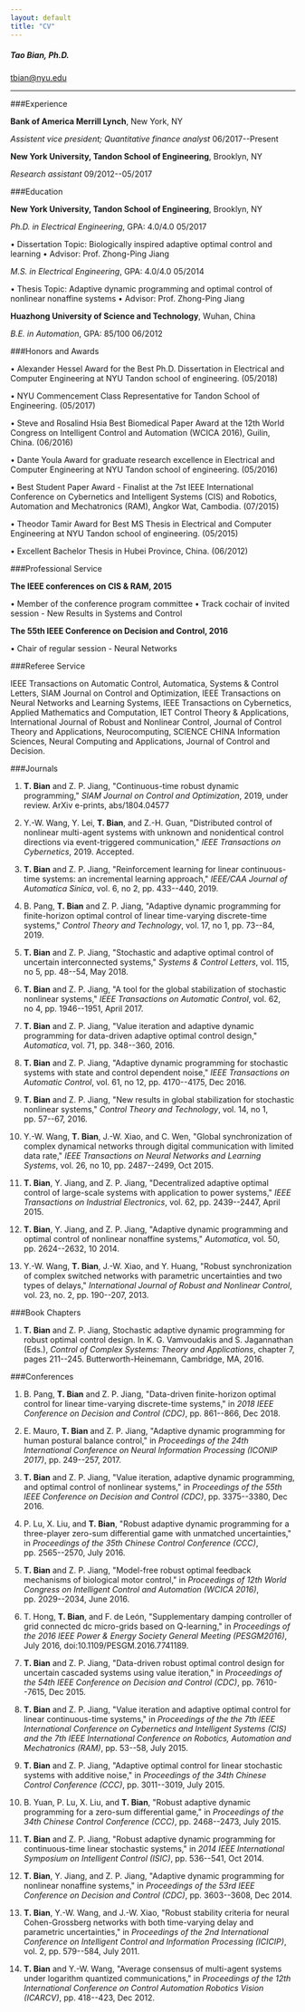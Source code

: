 ```yaml
---
layout: default
title: "CV"
---
```



##### Tao Bian, Ph.D.

tbian@nyu.edu

------


###Experience

**Bank of America Merrill Lynch**, New York, NY

*Assistent vice president; Quantitative finance analyst*
06/2017--Present

**New York University, Tandon School of Engineering**, Brooklyn, NY

*Research assistant* 09/2012--05/2017

###Education


**New York University, Tandon School of Engineering**, Brooklyn, NY

*Ph.D. in Electrical Engineering*, GPA: 4.0/4.0 05/2017

$\bullet$ Dissertation Topic: Biologically inspired adaptive optimal control and learning
$\bullet$ Advisor: Prof. Zhong-Ping Jiang

*M.S. in Electrical Engineering*, GPA: 4.0/4.0 05/2014

$\bullet$ Thesis Topic: Adaptive dynamic programming and optimal control of nonlinear nonaffine systems
$\bullet$ Advisor: Prof. Zhong-Ping Jiang

**Huazhong University of Science and Technology**, Wuhan, China

*B.E. in Automation*, GPA: 85/100 06/2012


###Honors and Awards


$\bullet$ Alexander Hessel Award for the Best Ph.D. Dissertation in Electrical and
Computer Engineering at NYU Tandon school of engineering. (05/2018)

$\bullet$ NYU Commencement Class Representative for Tandon School of Engineering.
(05/2017)

$\bullet$ Steve and Rosalind Hsia Best Biomedical Paper Award at the 12th World
Congress on Intelligent Control and Automation (WCICA 2016), Guilin,
China. (06/2016)

$\bullet$ Dante Youla Award for graduate research excellence in Electrical and
Computer Engineering at NYU Tandon school of engineering. (05/2016)

$\bullet$ Best Student Paper Award - Finalist at the 7st IEEE International
Conference on Cybernetics and Intelligent Systems (CIS) and Robotics,
Automation and Mechatronics (RAM), Angkor Wat, Cambodia. (07/2015)

$\bullet$ Theodor Tamir Award for Best MS Thesis in Electrical and Computer
Engineering at NYU Tandon school of engineering. (05/2015)

$\bullet$ Excellent Bachelor Thesis in Hubei Province, China. (06/2012)

###Professional Service

**The IEEE conferences on CIS & RAM, 2015**

$\bullet$ Member of the conference program committee
$\bullet$ Track cochair of invited session - New Results in Systems and Control

**The 55th IEEE Conference on Decision and Control, 2016**

$\bullet$ Chair of regular session - Neural Networks

###Referee Service

IEEE Transactions on Automatic Control, Automatica, Systems & Control
Letters, SIAM Journal on Control and Optimization, IEEE Transactions on
Neural Networks and Learning Systems, IEEE Transactions on Cybernetics,
Applied Mathematics and Computation, IET Control Theory & Applications,
International Journal of Robust and Nonlinear Control, Journal of
Control Theory and Applications, Neurocomputing, SCIENCE CHINA
Information Sciences, Neural Computing and Applications, Journal of
Control and Decision.

###Journals

1.  **T. Bian** and Z. P. Jiang, "Continuous-time robust dynamic
    programming," *SIAM Journal on Control and Optimization*, 2019,
    under review. ArXiv e-prints, abs/1804.04577
    
2.  Y.-W. Wang, Y. Lei, **T. Bian**, and Z.-H. Guan, "Distributed
    control of nonlinear multi-agent systems with unknown and
    nonidentical control directions via event-triggered communication,\"
    *IEEE Transactions on Cybernetics*, 2019. Accepted.

3.  **T. Bian** and Z. P. Jiang, "Reinforcement learning for linear
    continuous-time systems: an incremental learning approach,\"
    *IEEE/CAA Journal of Automatica Sinica*, vol. 6, no 2,
    pp. 433--440, 2019.

4.  B. Pang, **T. Bian** and Z. P. Jiang, "Adaptive dynamic programming
    for finite-horizon optimal control of linear time-varying
    discrete-time systems,\" *Control Theory and Technology*, vol. 17,
    no 1, pp. 73--84, 2019.

5.  **T. Bian** and Z. P. Jiang, "Stochastic and adaptive optimal
    control of uncertain interconnected systems," *Systems & Control
    Letters*, vol. 115, no 5, pp. 48--54, May 2018.

6.  **T. Bian** and Z. P. Jiang, "A tool for the global stabilization of
    stochastic nonlinear systems," *IEEE Transactions on Automatic
    Control*, vol. 62, no 4, pp. 1946--1951, April 2017.

7.  **T. Bian** and Z. P. Jiang, "Value iteration and adaptive dynamic
    programming for data-driven adaptive optimal control design,"
    *Automatica*, vol. 71, pp. 348--360, 2016.

8.  **T. Bian** and Z. P. Jiang, "Adaptive dynamic programming for
    stochastic systems with state and control dependent noise," *IEEE
    Transactions on Automatic Control*, vol. 61, no 12, pp. 4170--4175,
    Dec 2016.

9.  **T. Bian** and Z. P. Jiang, "New results in global stabilization
    for stochastic nonlinear systems," *Control Theory and Technology*,
    vol. 14, no 1, pp. 57--67, 2016.

10.  Y.-W. Wang, **T. Bian**, J.-W. Xiao, and C. Wen, "Global
    synchronization of complex dynamical networks through digital
    communication with limited data rate," *IEEE Transactions on Neural
    Networks and Learning Systems*, vol. 26, no 10, pp. 2487--2499,
    Oct 2015.

11. **T. Bian**, Y. Jiang, and Z. P. Jiang, "Decentralized adaptive
    optimal control of large-scale systems with application to power
    systems," *IEEE Transactions on Industrial Electronics*, vol. 62,
    pp. 2439--2447, April 2015.

12. **T. Bian**, Y. Jiang, and Z. P. Jiang, "Adaptive dynamic
    programming and optimal control of nonlinear nonaffine systems,"
    *Automatica*, vol. 50, pp. 2624--2632, 10 2014.

13. Y.-W. Wang, **T. Bian**, J.-W. Xiao, and Y. Huang, "Robust
    synchronization of complex switched networks with parametric
    uncertainties and two types of delays," *International Journal of
    Robust and Nonlinear Control*, vol. 23, no. 2, pp. 190--207, 2013.

###Book Chapters

1.  **T. Bian** and Z. P. Jiang, Stochastic adaptive dynamic programming
    for robust optimal control design. In K. G. Vamvoudakis and S.
    Jagannathan (Eds.), *Control of Complex Systems: Theory and
    Applications*, chapter 7, pages 211--245. Butterworth-Heinemann,
    Cambridge, MA, 2016.

###Conferences

1.  B. Pang, **T. Bian** and Z. P. Jiang, "Data-driven finite-horizon
    optimal control for linear time-varying discrete-time systems," in
    *2018 IEEE Conference on Decision and Control (CDC)*, pp. 861--866,
    Dec 2018.

2.  E. Mauro, **T. Bian** and Z. P. Jiang, "Adaptive dynamic programming
    for human postural balance control,\" in *Proceedings of the 24th
    International Conference on Neural Information Processing
    (ICONIP 2017)*, pp. 249--257, 2017.

3.  **T. Bian** and Z. P. Jiang, "Value iteration, adaptive dynamic
    programming, and optimal control of nonlinear systems," in
    *Proceedings of the 55th IEEE Conference on Decision and
    Control (CDC)*, pp. 3375--3380, Dec 2016.

4.  P. Lu, X. Liu, and **T. Bian**, "Robust adaptive dynamic programming
    for a three-player zero-sum differential game with unmatched
    uncertainties,\" in *Proceedings of the 35th Chinese Control
    Conference (CCC)*, pp. 2565--2570, July 2016.

5.  **T. Bian** and Z. P. Jiang, "Model-free robust optimal feedback
    mechanisms of biological motor control,\" in *Proceedings of 12th
    World Congress on Intelligent Control and Automation (WCICA 2016)*,
    pp. 2029--2034, June 2016.

6.  T. Hong, **T. Bian**, and F. de León, "Supplementary damping
    controller of grid connected dc micro-grids based on Q-learning,\"
    in *Proceedings of the 2016 IEEE Power & Energy Society General
    Meeting (PESGM2016)*, July 2016, doi:10.1109/PESGM.2016.7741189.

7.  **T. Bian** and Z. P. Jiang, "Data-driven robust optimal control
    design for uncertain cascaded systems using value iteration," in
    *Proceedings of the 54th IEEE Conference on Decision and
    Control (CDC)*, pp. 7610--7615, Dec 2015.

8.  **T. Bian** and Z. P. Jiang, "Value iteration and adaptive optimal
    control for linear continuous-time systems," in *Proceedings of the
    the 7th IEEE International Conference on Cybernetics and Intelligent
    Systems (CIS) and the 7th IEEE International Conference on Robotics,
    Automation and Mechatronics (RAM)*, pp. 53--58, July 2015.

9.  **T. Bian** and Z. P. Jiang, "Adaptive optimal control for linear
    stochastic systems with additive noise," in *Proceedings of the 34th
    Chinese Control Conference (CCC)*, pp. 3011--3019, July 2015.

10. B. Yuan, P. Lu, X. Liu, and **T. Bian**, "Robust adaptive dynamic
    programming for a zero-sum differential game,\" in *Proceedings of
    the 34th Chinese Control Conference (CCC)*, pp. 2468--2473,
    July 2015.

11. **T. Bian** and Z. P. Jiang, "Robust adaptive dynamic programming
    for continuous-time linear stochastic systems," in *2014 IEEE
    International Symposium on Intelligent Control (ISIC)*,
    pp. 536--541, Oct 2014.

12. **T. Bian**, Y. Jiang, and Z. P. Jiang, "Adaptive dynamic
    programming for nonlinear nonaffine systems," in *Proceedings of the
    53rd IEEE Conference on Decision and Control (CDC)*, pp. 3603--3608,
    Dec 2014.

13. **T. Bian**, Y.-W. Wang, and J.-W. Xiao, "Robust stability criteria
    for neural Cohen-Grossberg networks with both time-varying delay and
    parametric uncertainties," in *Proceedings of the 2nd International
    Conference on Intelligent Control and Information Processing
    (ICICIP)*, vol. 2, pp. 579--584, July 2011.

14. **T. Bian** and Y.-W. Wang, "Average consensus of multi-agent
    systems under logarithm quantized communications," in *Proceedings
    of the 12th International Conference on Control Automation Robotics
    Vision (ICARCV)*, pp. 418--423, Dec 2012.
